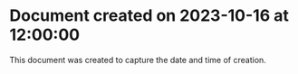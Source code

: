 # Document created on 2023-10-16 at 12:00:00

This document was created to capture the date and time of creation.